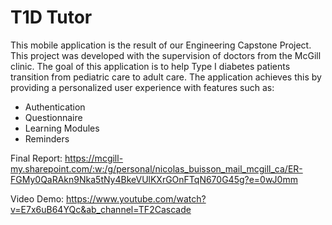 # T1D Tutor

This mobile application is the result of our Engineering Capstone Project. This project was developed with the supervision of doctors from the McGill clinic. The goal of this application is to help Type I diabetes patients transition from pediatric care to adult care. The application achieves this by providing a personalized user experience with features such as:
 - Authentication
 - Questionnaire
 - Learning Modules
 - Reminders
 
 
 Final Report: https://mcgill-my.sharepoint.com/:w:/g/personal/nicolas_buisson_mail_mcgill_ca/ER-FGMy0QaRAkn9Nka5tNy4BkeVUlKXrGOnFTqN670G45g?e=0wJ0mm
 
 Video Demo: https://www.youtube.com/watch?v=E7x6uB64YQc&ab_channel=TF2Cascade
